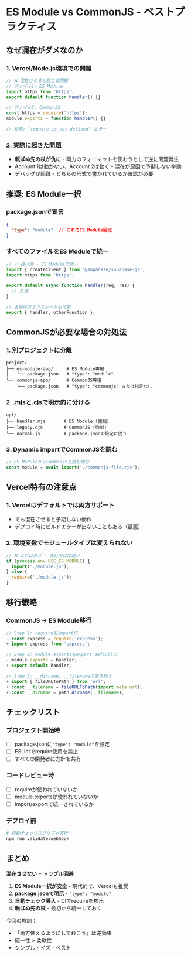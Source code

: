 # ES Module vs CommonJS - ベストプラクティス

## なぜ混在がダメなのか

### 1. Vercel/Node.js環境での問題
```javascript
// ❌ 混在させると起こる問題
// ファイル1: ES Module
import https from 'https';
export default function handler() {}

// ファイル2: CommonJS  
const https = require('https');
module.exports = function handler() {}

// 結果: "require is not defined" エラー
```

### 2. 実際に起きた問題
- **転ばぬ先の杖が仇に** - 両方のフォーマットを使おうとして逆に問題発生
- Account 1は動かない、Account 2は動く - 混在が原因で予期しない挙動
- デバッグが困難 - どちらの形式で書かれているか確認が必要

## 推奨: ES Module一択

### package.jsonで宣言
```json
{
  "type": "module"  // これでES Module固定
}
```

### すべてのファイルをES Moduleで統一
```javascript
// ✅ 良い例 - ES Moduleで統一
import { createClient } from '@supabase/supabase-js';
import https from 'https';

export default async function handler(req, res) {
  // 処理
}

// 名前付きエクスポートも可能
export { handler, otherFunction };
```

## CommonJSが必要な場合の対処法

### 1. 別プロジェクトに分離
```
project/
├── es-module-app/     # ES Module専用
│   └── package.json   # "type": "module"
└── commonjs-app/      # CommonJS専用
    └── package.json   # "type": "commonjs" または指定なし
```

### 2. .mjsと.cjsで明示的に分ける
```
api/
├── handler.mjs       # ES Module (強制)
├── legacy.cjs        # CommonJS (強制)
└── normal.js         # package.jsonの設定に従う
```

### 3. Dynamic importでCommonJSを読む
```javascript
// ES ModuleからCommonJSを読む場合
const module = await import('./commonjs-file.cjs');
```

## Vercel特有の注意点

### 1. Vercelはデフォルトでは両方サポート
- でも混在させると予期しない動作
- デプロイ時にビルドエラーが出ないこともある（最悪）

### 2. 環境変数でモジュールタイプは変えられない
```javascript
// ❌ これはダメ - 実行時には遅い
if (process.env.USE_ES_MODULE) {
  import('./module.js');
} else {
  require('./module.js');
}
```

## 移行戦略

### CommonJS → ES Module移行
```javascript
// Step 1: requireをimportに
- const express = require('express');
+ import express from 'express';

// Step 2: module.exportsをexport defaultに
- module.exports = handler;
+ export default handler;

// Step 3: __dirname, __filenameの置き換え
+ import { fileURLToPath } from 'url';
+ const __filename = fileURLToPath(import.meta.url);
+ const __dirname = path.dirname(__filename);
```

## チェックリスト

### プロジェクト開始時
- [ ] package.jsonに`"type": "module"`を設定
- [ ] ESLintでrequire使用を禁止
- [ ] すべての開発者に方針を共有

### コードレビュー時
- [ ] requireが使われていないか
- [ ] module.exportsが使われていないか
- [ ] import/exportで統一されているか

### デプロイ前
```bash
# 自動チェックスクリプト実行
npm run validate:webhook
```

## まとめ

**混在させない = トラブル回避**

1. **ES Module一択が安全** - 現代的で、Vercelも推奨
2. **package.jsonで明示** - `"type": "module"`
3. **自動チェック導入** - CIでrequireを検出
4. **転ばぬ先の杖** - 最初から統一しておく

今回の教訓：
- 「両方使えるようにしておこう」は逆効果
- 統一性 > 柔軟性
- シンプル・イズ・ベスト